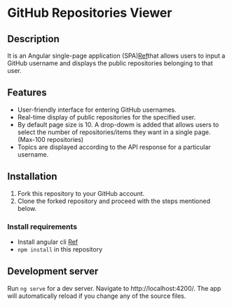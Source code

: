 # GitHub Repositories Viewer

## Description

It is an Angular single-page application (SPA)[Ref](https://libamariyamk.github.io/GitHub-Repositories-Viewer/)that allows users to input a GitHub username and displays the public repositories belonging to that user. 

## Features

- User-friendly interface for entering GitHub usernames.
- Real-time display of public repositories for the specified user.
- By default page size is 10. A drop-dowm is added that allows users to select the number of repositories/items they want in a single page. (Max-100 repositories)
- Topics are displayed according to the API response for a particular username.

## Installation

1. Fork this repository to your GitHub account.
2. Clone the forked repository and proceed with the steps mentioned below.

### Install requirements
* Install angular cli [Ref](https://angular.io/cli)
* `npm install` in this repository 

## Development server

Run `ng serve` for a dev server. Navigate to http://localhost:4200/. The app will automatically reload if you change any of the source files.
